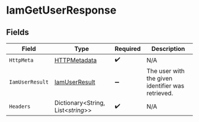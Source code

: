 # IamGetUserResponse


## Fields

| Field                                                     | Type                                                      | Required                                                  | Description                                               |
| --------------------------------------------------------- | --------------------------------------------------------- | --------------------------------------------------------- | --------------------------------------------------------- |
| `HttpMeta`                                                | [HTTPMetadata](../../Models/Components/HTTPMetadata.md)   | :heavy_check_mark:                                        | N/A                                                       |
| `IamUserResult`                                           | [IamUserResult](../../Models/Components/IamUserResult.md) | :heavy_minus_sign:                                        | The user with the given identifier was retrieved.         |
| `Headers`                                                 | Dictionary<String, List<*string*>>                        | :heavy_check_mark:                                        | N/A                                                       |